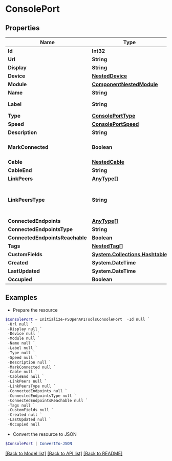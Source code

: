 # ConsolePort
## Properties

Name | Type | Description | Notes
------------ | ------------- | ------------- | -------------
**Id** | **Int32** |  | [readonly] 
**Url** | **String** |  | [readonly] 
**Display** | **String** |  | [readonly] 
**Device** | [**NestedDevice**](NestedDevice.md) |  | 
**Module** | [**ComponentNestedModule**](ComponentNestedModule.md) |  | [optional] 
**Name** | **String** |  | 
**Label** | **String** | Physical label | [optional] 
**Type** | [**ConsolePortType**](ConsolePortType.md) |  | [optional] 
**Speed** | [**ConsolePortSpeed**](ConsolePortSpeed.md) |  | [optional] 
**Description** | **String** |  | [optional] 
**MarkConnected** | **Boolean** | Treat as if a cable is connected | [optional] 
**Cable** | [**NestedCable**](NestedCable.md) |  | [readonly] 
**CableEnd** | **String** |  | [readonly] 
**LinkPeers** | [**AnyType[]**](AnyType.md) |  | [readonly] 
**LinkPeersType** | **String** | Return the type of the peer link terminations, or None. | [readonly] 
**ConnectedEndpoints** | [**AnyType[]**](AnyType.md) |  | [readonly] 
**ConnectedEndpointsType** | **String** |  | [readonly] 
**ConnectedEndpointsReachable** | **Boolean** |  | [readonly] 
**Tags** | [**NestedTag[]**](NestedTag.md) |  | [optional] 
**CustomFields** | [**System.Collections.Hashtable**](AnyType.md) |  | [optional] 
**Created** | **System.DateTime** |  | [readonly] 
**LastUpdated** | **System.DateTime** |  | [readonly] 
**Occupied** | **Boolean** |  | [readonly] 

## Examples

- Prepare the resource
```powershell
$ConsolePort = Initialize-PSOpenAPIToolsConsolePort  -Id null `
 -Url null `
 -Display null `
 -Device null `
 -Module null `
 -Name null `
 -Label null `
 -Type null `
 -Speed null `
 -Description null `
 -MarkConnected null `
 -Cable null `
 -CableEnd null `
 -LinkPeers null `
 -LinkPeersType null `
 -ConnectedEndpoints null `
 -ConnectedEndpointsType null `
 -ConnectedEndpointsReachable null `
 -Tags null `
 -CustomFields null `
 -Created null `
 -LastUpdated null `
 -Occupied null
```

- Convert the resource to JSON
```powershell
$ConsolePort | ConvertTo-JSON
```

[[Back to Model list]](../README.md#documentation-for-models) [[Back to API list]](../README.md#documentation-for-api-endpoints) [[Back to README]](../README.md)

